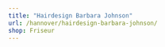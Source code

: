 ```yaml
---
title: "Hairdesign Barbara Johnson"
url: /hannover/hairdesign-barbara-johnson/
shop: Friseur
---
```

